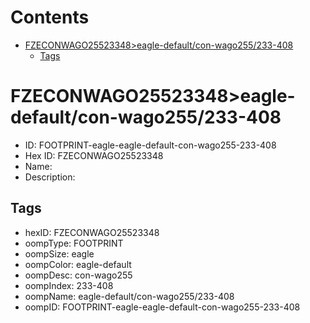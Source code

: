 



Contents
========

* [FZECONWAGO25523348>eagle-default/con-wago255/233-408](#fzeconwago25523348eagle-defaultcon-wago255233-408)
	* [Tags](#tags)

# FZECONWAGO25523348>eagle-default/con-wago255/233-408

- ID: FOOTPRINT-eagle-eagle-default-con-wago255-233-408
- Hex ID: FZECONWAGO25523348
- Name: 
- Description: 

## Tags

- hexID: FZECONWAGO25523348
- oompType: FOOTPRINT
- oompSize: eagle
- oompColor: eagle-default
- oompDesc: con-wago255
- oompIndex: 233-408
- oompName: eagle-default/con-wago255/233-408
- oompID: FOOTPRINT-eagle-eagle-default-con-wago255-233-408
